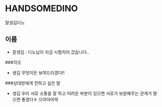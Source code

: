 # HANDSOMEDINO
잘생김디노

## 이름
- 잘생김 : 디노님이 지금 시험치러 갔습니다..

###각오
- 생김
    무엇이든 보여드리겠다!!


###상대방에게 전하고 싶은 말

- 생김
    우리 서로 소통을 잘 하고 어려운 부분이 있으면 서로가 보완해주는 관계가 됐으면 좋겠다ㅎ
    으아아아악

